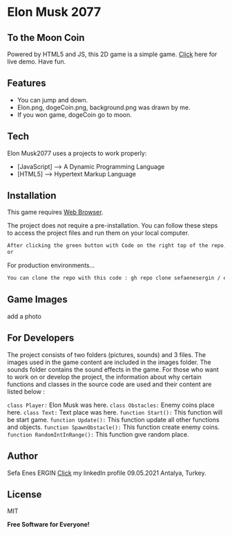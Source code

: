 
# Elon Musk 2077
## To the Moon Coin





Powered by HTML5 and JS, this 2D game is a simple game. 
 [Click](https://sefaenesergin.github.io/) here for live demo. Have fun.



## Features

- You can jump and down.
- Elon.png, dogeCoin.png, background.png was drawn by me.
- If you won game, dogeCoin go to moon.


## Tech

Elon Musk2077 uses a  projects to work properly:

- [JavaScript] --> A Dynamic Programming Language
- [HTML5] --> Hypertext Markup Language



## Installation

This game requires [Web Browser](https://www.google.com/intl/tr_tr/chrome/).

The project does not require a pre-installation. You can follow these steps to access the project files and run them on your local computer.


```sh
After clicking the green button with Code on the right top of the repo, you can click on the Download ZIP tab.
or
```

For production environments...

```sh
You can clone the repo with this code : gh repo clone sefaenesergin / elonmusk2077

```

## Game Images


add a photo



## For Developers


The project consists of two folders (pictures, sounds) and 3 files. The images used in the game content are included in the images folder. The sounds folder contains the sound effects in the game. For those who want to work on or develop the project, the information about why certain functions and classes in the source code are used and their content are listed below :


`class Player:` Elon Musk was here.
`class Obstacles:` Enemy coins place here.
`class Text:` Text place was here.
`function Start():` This function will be start game.
`function Update():` This function update all other functions and objects.
`function SpawnObstacle():`  This function create enemy coins.
`function RandomIntInRange():` This function gıve random place.


## Author
Sefa Enes ERGIN
[Click](https://www.linkedin.com/in/sefa-enes-ergin/) my linkedIn profile 
09.05.2021 Antalya, Turkey.


## License

MIT

**Free Software for Everyone!**




